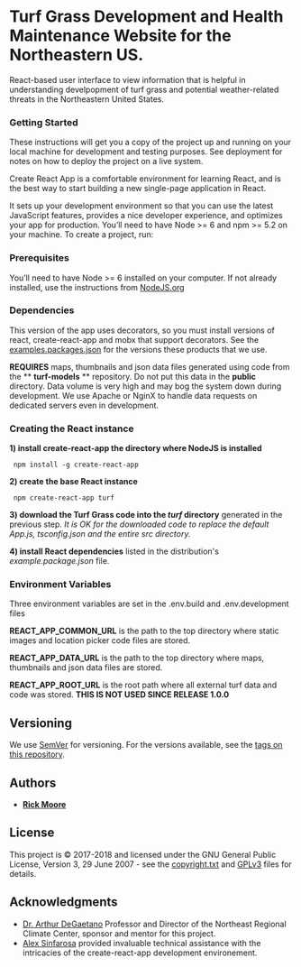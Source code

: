 # Turf Grass Development and Health Maintenance Website for the Northeastern US.

React-based user interface to view information that is helpful in understanding develpopment of turf grass and potential weather-related threats in the Northeastern United States.

### Getting Started

These instructions will get you a copy of the project up and running on your local machine for development and testing purposes. See deployment for notes on how to deploy the project on a live system.

Create React App is a comfortable environment for learning React, and is the best way to start building a new single-page application in React.

It sets up your development environment so that you can use the latest JavaScript features, provides a nice developer experience, and optimizes your app for production. You’ll need to have Node >= 6 and npm >= 5.2 on your machine. To create a project, run:

### Prerequisites

You’ll need to have Node >= 6 installed on your computer. If not already installed, use the instructions from [NodeJS.org](https://nodejs.org/en/download/package-manager/)

### Dependencies

This version of the app uses decorators, so you must install versions of react, create-react-app and mobx that support decorators. See the [examples.packages.json](examples.packages.json) for the versions these products that we use.

**REQUIRES** maps, thumbnails and json data files generated using code from the ** __turf-models__ ** repository. Do not put this data in the **__public__** directory. Data volume is very high and may bog the system down during development. We use Apache or NginX to handle data requests on dedicated servers even in development.

### Creating the React instance

**1) install __create-react-app__  the directory where NodeJS is installed**

     npm install -g create-react-app

**2) create the base React instance**

     npm create-react-app turf

**3) download the Turf Grass code into the _turf_  directory** generated in the previous step. _It is OK for the downloaded code to replace the default App.js, tsconfig.json and the entire src directory._

**4) install React dependencies** listed in the distribution's _example.package.json_ file.

### Environment Variables

Three environment variables are set in the .env.build and .env.development files

**REACT_APP_COMMON_URL** is the path to the top directory where static images and location picker code files are stored.

**REACT_APP_DATA_URL** is the path to the top directory where maps, thumbnails and json data files are stored.

**REACT_APP_ROOT_URL** is the root path where all external turf data and code was stored. **THIS IS NOT USED SINCE RELEASE 1.0.0**

## Versioning

We use [SemVer](http://semver.org/) for versioning. For the versions available, see the [tags on this repository](https://github.com/cueas-rickmoore/turf-react/tags). 

## Authors

* [**Rick Moore**](https://github.com/cueas-rickmoore)

## License

This project is &copy; 2017-2018 and licensed under the GNU General Public License, Version 3, 29 June 2007 - see the [copyright.txt](copyright.txt) and [GPLv3](GPLv3) files for details.

## Acknowledgments

* [Dr. Arthur DeGaetano](http://www.eas.cornell.edu/people/profile.cfm?netid=atd2_eng) Professor and Director of the Northeast Regional Climate Center, sponsor and mentor for this project.
* [Alex Sinfarosa](https://github.com/alexsinfarosa) provided invaluable technical assistance with the intricacies of the create-react-app development environement.

